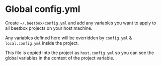 # Global config.yml

Create `~/.beetbox/config.yml` and add any variables you want to apply to all beetbox projects on your host machine.

Any variables defined here will be overridden by `config.yml` & `local.config.yml` inside the project.

This file is copied into the project as `host.config.yml` so you can see the global variables in the context of the project variable.
